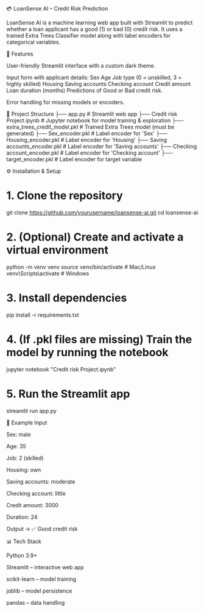 💳 LoanSense AI – Credit Risk Prediction

LoanSense AI is a machine learning web app built with Streamlit to predict whether a loan applicant has a good (1) or bad (0) credit risk.
It uses a trained Extra Trees Classifier model along with label encoders for categorical variables.

🚀 Features

User-friendly Streamlit interface with a custom dark theme.

Input form with applicant details:
Sex
Age
Job type (0 = unskilled, 3 = highly skilled)
Housing
Saving accounts
Checking account
Credit amount
Loan duration (months)
Predictions of Good or Bad credit risk.

Error handling for missing models or encoders.

📂 Project Structure
├── app.py                        # Streamlit web app
├── Credit risk Project.ipynb     # Jupyter notebook for model training & exploration
├── extra_trees_credit_model.pkl  # Trained Extra Trees model (must be generated)
├── Sex_encoder.pkl               # Label encoder for 'Sex'
├── Housing_encoder.pkl           # Label encoder for 'Housing'
├── Saving accounts_encoder.pkl   # Label encoder for 'Saving accounts'
├── Checking account_encoder.pkl  # Label encoder for 'Checking account'
├── target_encoder.pkl            # Label encoder for target variable

⚙️ Installation & Setup
# 1. Clone the repository
git clone https://github.com/yourusername/loansense-ai.git
cd loansense-ai

# 2. (Optional) Create and activate a virtual environment
python -m venv venv
source venv/bin/activate   # Mac/Linux
venv\Scripts\activate      # Windows

# 3. Install dependencies
pip install -r requirements.txt

# 4. (If .pkl files are missing) Train the model by running the notebook
jupyter notebook "Credit risk Project.ipynb"

# 5. Run the Streamlit app
streamlit run app.py

🧪 Example Input

Sex: male

Age: 35

Job: 2 (skilled)

Housing: own

Saving accounts: moderate

Checking account: little

Credit amount: 3000

Duration: 24

Output → ✅ Good credit risk

📊 Tech Stack

Python 3.9+

Streamlit – interactive web app

scikit-learn – model training

joblib – model persistence

pandas – data handling
